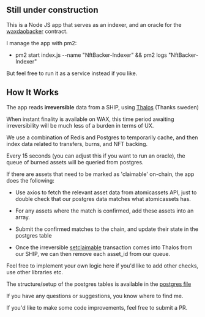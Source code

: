 ## Still under construction

This is a Node JS app that serves as an indexer, and an oracle for the [waxdaobacker](https://waxblock.io/account/waxdaobacker) contract.

I manage the app with pm2:

- pm2 start index.js --name "NftBacker-Indexer" && pm2 logs "NftBacker-Indexer"

But feel free to run it as a service instead if you like.

## How It Works

The app reads **irreversible** data from a SHIP, using [Thalos](https://thalos.waxsweden.org/) (Thanks sweden)

When instant finality is available on WAX, this time period awaiting irreversibility will be much less of a burden in terms of UX.

We use a combination of Redis and Postgres to temporarily cache, and then index data related to transfers, burns, and NFT backing.

Every 15 seconds (you can adjust this if you want to run an oracle), the queue of burned assets will be queried from postgres.

If there are assets that need to be marked as 'claimable' on-chain, the app does the following:

* Use axios to fetch the relevant asset data from atomicassets API, just to double check that our postgres data matches what atomicassets has.

* For any assets where the match is confirmed, add these assets into an array.

* Submit the confirmed matches to the chain, and update their state in the postgres table

* Once the irreversible [setclaimable](https://waxblock.io/account/waxdaobacker?action=setclaimable#contract-actions) transaction comes into Thalos from our SHIP, we can then remove each asset_id from our queue.

Feel free to implement your own logic here if you'd like to add other checks, use other libraries etc.

The structure/setup of the postgres tables is available in the [postgres file](https://github.com/mdcryptonfts/nftbacker-indexer/blob/main/postgres.md)

If you have any questions or suggestions, you know where to find me.

If you'd like to make some code improvements, feel free to submit a PR.